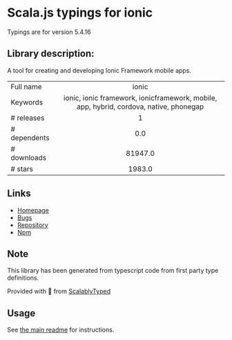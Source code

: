 
# Scala.js typings for ionic

Typings are for version 5.4.16

## Library description:
A tool for creating and developing Ionic Framework mobile apps.

|                    |                 |
| ------------------ | :-------------: |
| Full name          | ionic |
| Keywords           | ionic, ionic framework, ionicframework, mobile, app, hybrid, cordova, native, phonegap |
| # releases         | 1 |
| # dependents       | 0.0 |
| # downloads        | 81947.0 |
| # stars            | 1983.0 |

## Links
- [Homepage](https://ionicframework.com)
- [Bugs](https://github.com/ionic-team/ionic-cli/issues)
- [Repository](https://github.com/ionic-team/ionic-cli)
- [Npm](https://www.npmjs.com/package/ionic)
    


## Note
This library has been generated from typescript code from first party type definitions.

Provided with :purple_heart: from [ScalablyTyped](https://github.com/oyvindberg/ScalablyTyped)

## Usage
See [the main readme](../../readme.md) for instructions.


